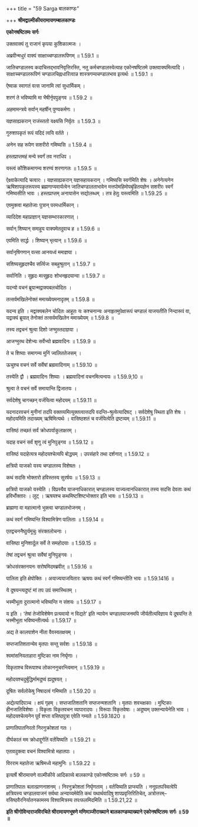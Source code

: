 +++
title = "59 Sarga बालकाण्डः"

+++
**श्रीमद्वाल्मीकीयरामायणम्बालकाण्डः**

**एकोनषष्टितमः सर्गः**

उक्तवाक्यं तु राजानं कृपया कुशिकात्मजः ।

अब्रवीन्मधुरं वाक्यं साक्षाच्चण्डालरूपिणम् ॥ 1.59.1 ॥

जातिचण्डालस्य कदाचित्तद्भावनिवृत्तिरस्ति, नतु कर्मचण्डालस्येत्याह एकोनषष्टितमे उक्तवाक्यमित्यादि । साक्षाच्चण्डालरूपिणं चण्डालचिह्नधारित्वान्न शास्त्रगम्यचण्डालभाव इत्यर्थः ॥ 1.59.1 ॥

ऐष्वाक स्वागतं वत्स जानामि त्वां सुधार्मिकम् ।

शरणं ते भविष्यामि मा भैषीर्नृपपुङ्गव ॥ 1.59.2 ॥

अहमामन्त्रये सर्वान् महर्षीन् पुण्यकर्मणः ।

यज्ञसाह्यकरान् राजंस्ततो यक्ष्यसि निर्वृतः ॥ 1.59.3 ॥

गुरुशापकृतं रूपं यदिदं त्वयि वर्तते ।

अनेन सह रूपेण सशरीरो गमिष्यसि ॥ 1.59.4 ॥

हस्तप्राप्तमहं मन्ये स्वर्गं तव नराधिप ।

यस्त्वं कौशिकमागम्य शरण्यं शरणागतः ॥ 1.59.5 ॥

ऐक्ष्वाकेत्यादि चत्वारः । यज्ञसाह्यकरान् यज्ञसहायकरान् । गमिष्यसि स्वर्गमिति शेषः । अनेनेत्यनेन ऋषिशापकृतरूपस्य ब्रह्मणाप्यवार्यत्वेन जातिचण्डालताभावेन मत्तपोमहिमोपबृंहितयज्ञेन सशरीरः स्वर्गं गमिष्यसीति भावः । हस्तप्राप्तम् अनायासेन सद्योलब्धम् । तत्र हेतुः यस्त्वमिति ॥ 1.59.25 ॥

एवमुक्त्वा महातेजाः पुत्रान् परमधार्मिकान् ।

व्यादिदेश महाप्राज्ञान् यज्ञसम्भारकारणात् ।

सर्वान् शिष्यान् समाहूय वाक्यमेतदुवाच ह ॥ 1.59.6 ॥

एवमिति सार्द्धः । शिष्यान् भृत्यान् ॥ 1.59.6 ॥

सर्वानृषिगणान् वत्सा आनयध्वं ममाज्ञया ।

सशिष्यसुहृदश्चैव सर्त्विजः सबहुश्रुतान् ॥ 1.59.7 ॥

सर्वानिति । सुहृदः मत्सुहृदः शोभनहृदयान्वा ॥ 1.59.7 ॥

यदन्यो वचनं ब्रूयान्मद्वाक्यबलचोदितः ।

तत्सर्वमखिलेनोक्तं ममाख्येयमनादृतम् ॥ 1.59.8 ॥

यदन्य इति । मद्वाक्यबलेन चोदितः आहूतः यः कश्चनान्यः अनाहृतमुपेक्षारूपं चण्डालं याजयतीति निन्दारूपं वा, यद्वाक्यं ब्रूयात् तेनोक्तं तत्सर्वमखिलेन ममाख्येयम् ॥ 1.59.8 ॥

तस्य तद्वचनं श्रुत्वा दिशो जग्मुस्तदाज्ञया ।

आजग्मुरथ देशेभ्यः सर्वेभ्यो ब्रह्मवादिनः ॥ 1.59.9 ॥

ते च शिष्याः समागम्य मुनिं ज्वलिततेजसम् ।

ऊचुश्च वचनं सर्वे सर्वेषां ब्रह्मवादिनाम् ॥ 1.59.10 ॥

तस्येति द्वौ । ब्रह्मवादिनः शिष्याः । ब्रह्मवादिनां वचनमित्यन्वयः ॥ 1.59.9,10 ॥

श्रुत्वा ते वचनं सर्वे समायान्ति द्विजातयः ।

सर्वदेशेषु चागच्छन् वर्जयित्वा महोदयम् ॥ 1.59.11 ॥

यदनादरवचनं मुनीनां तदपि वक्तव्यमित्युक्तत्वात्तदपि वदन्ति–श्रुत्वेत्यादिषट् । सर्वदेशेषु स्थिता इति शेषः । महोदयमिति तदाख्यम् ऋषिमित्यर्थः । वासिष्ठशतं च वर्जयित्वेति द्रष्टव्यम् ॥ 1.59.11 ॥

वासिष्ठं तच्छतं सर्वं क्रोधपर्याकुलाक्षरम् ।

यदाह वचनं सर्वं शृणु त्वं मुनिपुङ्गव ॥ 1.59.12 ॥

वासिष्ठं यदाहेत्यत्र महोदयश्चेत्यपि बोद्ध्यम् । उपसंहारे तथा दर्शनात् ॥ 1.59.12 ॥

क्षत्रियो याजको यस्य चण्डालस्य विशेषतः ।

कथं सदसि भोक्तारो हविस्तस्य सुरर्षयः ॥ 1.59.13 ॥

क्षत्रियो याजको यस्येति । विप्रस्यैव याजनाधिकारात् चण्डालस्य याज्यत्वानधिकारात् तस्य सदसि देवताः कथं हविर्भोक्तारः । लुट् । ऋषयश्च कथमिष्टशिष्टभोक्तार इति भावः ॥ 1.59.13 ॥

ब्राह्मणा वा महात्मानो भुक्त्वा चण्डालभोजनम् ।

कथं स्वर्गं गमिष्यन्ति विश्वामित्रेण पालिताः ॥ 1.59.14 ॥

एतद्वचननैष्ठुर्यमूचुः संरक्तलोचनाः ।

वासिष्ठा मुनिशार्दूल सर्वे ते समहोदयाः ॥ 1.59.15 ॥

तेषां तद्वचनं श्रुत्वा सर्वेषां मुनिपुङ्गवः ।

क्रोधसंरक्तनयनः सरोषमिदमब्रवीत् ॥ 1.59.16 ॥

पालिता इति क्षेपोक्तिः । अयाज्ययाजयितारः ऋषयः कथं स्वर्गं गमिष्यन्तीति भावः ॥ 1.59.1416 ॥

ये दूषयन्त्यदुष्टं मां तप उग्रं समास्थितम् ।

भस्मीभूता दुरात्मानो भविष्यन्ति न संशयः ॥ 1.59.17 ॥

य इति । ‘तेषां तेजोविशेषेण प्रत्यवायो न विद्यते’ इति न्यायेन चण्डालयाजनमपि जीर्यतीत्यविज्ञाय ये दूषयन्ति ते भस्मीभूता भविष्यन्तीत्यर्थः ॥ 1.59.17 ॥

अद्य ते कालपाशेन नीता वैवस्वतक्षयम् ।

सप्तजातिशतान्येव मृतपाः सन्तु सर्वशः ॥ 1.59.18 ॥

श्वमांसनियताहारा मुष्टिका नाम निर्घृणाः ।

विकृताश्च विरूपाश्च लोकाननुचरन्त्विमान् ॥ 1.59.19 ॥

महोदयश्चदुर्बुद्धिर्मामदूष्यं ह्यदूषयत् ।

दूषितः सर्वलोकेषु निषादत्वं गमिष्यति ॥ 1.59.20 ॥

अद्येत्यादिपञ्च । क्षयं गृहम् । सप्तजातिशतानि सप्तजन्मशतानि । मृतपाः शवभक्षकाः । मुष्टिकाः हीनजातिविशेषाः । विकृताः विकृतवचन व्यापारादयः । विरूपाः विकृतवेषाः । अदूष्यम् उक्तन्यायेनेति भावः । महोदयश्चेत्यनेन पूर्वं शप्ता वसिष्ठपुत्रा एवेति गम्यते ॥ 1.59.1820 ॥

प्राणातिपातनिरतो निरनुक्रोशतां गतः ।

दीर्घकालं मम क्रोधाद्दुर्गतिं वर्तयिष्यति ॥ 1.59.21 ॥

एतावदुक्त्वा वचनं विश्वामित्रो महातपाः ।

विरराम महातेजा ऋषिमध्ये महामुनिः ॥ 1.59.22 ॥

इत्यार्षे श्रीरामायणे वाल्मीकीये आदिकाव्ये बालकाण्डे एकोनषष्टितमः सर्गः ॥ 59 ॥

प्राणातिपातः बलात्प्राणनाशनम् । निरनुक्रोशतां निर्घृणताम् । वर्तयिष्यति प्राप्स्यति । ननूग्रतपस्वित्वेपि क्षत्रियस्य चण्डालयाजनं सर्वथा अन्याय्यमेवेति कथं यथार्थवादिषु शापप्रवृत्तिरितिचेत्, अत्रोत्तरम्–वसिष्ठवैरनिर्यातनकामस्य विश्वामित्रस्य तपःफलमिदमिति ॥ 1.59.21,22 ॥

**इति श्रीगोविन्दराजविरचिते श्रीरामायणभूषणे मणिमञ्जीराख्याने बालकाण्डव्याख्याने एकोनषष्टितमः सर्गः ॥ 59 ॥**
